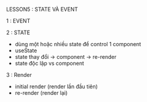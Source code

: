 LESSON5 : STATE VÀ EVENT

1 : EVENT

2 : STATE

- dùng một hoặc nhiều state để control 1 component
- useState
- state thay đổi -> component -> re-render
- state độc lập vs component

3 : Render

- initial render (render lần đầu tiên)
- re-render (render lại)
